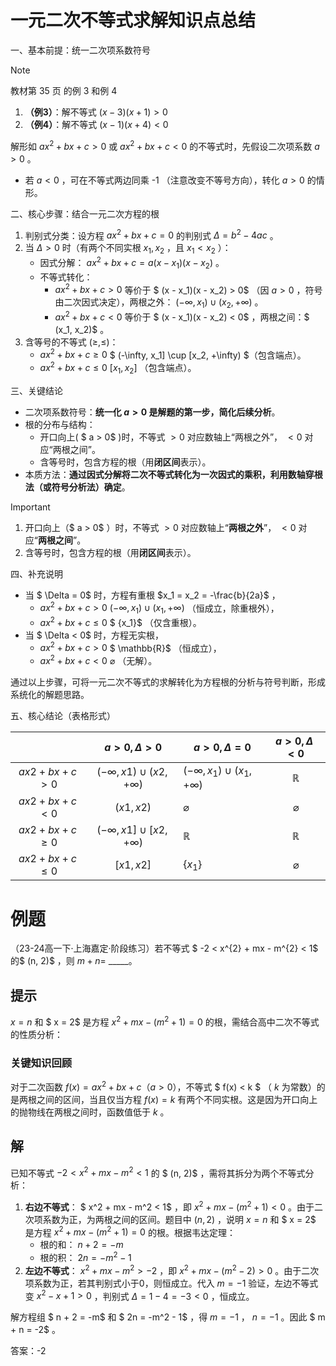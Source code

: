 # 一元二次不等式求解知识点总结

一、基本前提：统一二次项系数符号

> [!NOTE]
>
> 教材第 35 页 的例 3 和例 4
>
> 1. **（例3）**：解不等式 $(x−3)(x+1)>0$
> 2. **（例4）**：解不等式 $(x−1)(x+4)<0$

解形如  $ax^2 + bx + c > 0$  或  $ax^2 + bx + c < 0$  的不等式时，先假设二次项系数  $a > 0$ 。

- 若 $a < 0$ ，可在不等式两边同乘  -1 （注意改变不等号方向），转化 $a > 0$  的情形。

二、核心步骤：结合一元二次方程的根

1. 判别式分类：设方程  $ax^2 + bx + c = 0$  的判别式 $\Delta = b^2 - 4ac$ 。
2. 当  $\Delta > 0$  时（有两个不同实根  $x_1, x_2$ ，且  $x_1 < x_2$ ）：
   - 因式分解： $ax^2 + bx + c = a(x - x_1)(x - x_2)$ 。
   - 不等式转化：
      -  $ax^2 + bx + c > 0$  等价于 $ (x - x_1)(x - x_2) > 0$ （因  $a > 0$ ，符号由二次因式决定），两根之外： $(-\infty, x_1) \cup (x_2, +\infty)$ 。
      -  $ax^2 + bx + c < 0$  等价于 $ (x - x_1)(x - x_2) < 0$ ，两根之间：$ (x_1, x_2)$ 。
3. 含等号的不等式 $( \geqslant, \leqslant)$：
   -  $ax^2 + bx + c \geqslant 0$  $ (-\infty, x_1] \cup [x_2, +\infty) $（包含端点）。
   -  $ax^2 + bx + c \leqslant 0$   $[x_1, x_2]$ （包含端点）。

三、关键结论

- 二次项系数符号：**统一化 $a > 0$  是解题的第一步，简化后续分析**。
- 根的分布与结构：
   - 开口向上( $ a > 0$ )时，不等式  $>0$ 对应数轴上“两根之外”， $<0$  对应“两根之间”。
   - 含等号时，包含方程的根（用**闭区间**表示）。
- 本质方法：**通过因式分解将二次不等式转化为一次因式的乘积，利用数轴穿根法（或符号分析法）确定**。

> [!IMPORTANT]
>
> 1. 开口向上（$ a > 0$ ）时，不等式  $>0$ 对应数轴上“**两根之外**”， $<0$  对应“**两根之间**”。
> 2. 含等号时，包含方程的根（用**闭区间**表示）。

四、补充说明

- 当 $ \Delta = 0$  时，方程有重根  $x_1 = x_2 = -\frac{b}{2a}$ ，
   -  $ax^2 + bx + c > 0$   $(-\infty, x_1) \cup (x_1, +\infty)$ （恒成立，除重根外），
   -  $ax^2 + bx + c \leqslant 0$  $ \{x_1\}$ （仅含重根）。
- 当 $ \Delta < 0$  时，方程无实根，
   -  $ax^2 + bx + c > 0$  $ \mathbb{R}$ （恒成立），
   -  $ax^2 + bx + c < 0$   $\varnothing$ （无解）。

通过以上步骤，可将一元二次不等式的求解转化为方程根的分析与符号判断，形成系统化的解题思路。

五、核心结论（表格形式）

|            | $a >0, \Delta > 0$        |            $a>0,\Delta=0$        |     $a>0,\Delta<0$     |
| :------------------: | :------------------------: | -------- | :------: |
| $ax2+bx+c>0$ | $(−\infty,x1)\cup(x2,+\infty)$ | $(−\infty,x_1)\cup(x_1,+\infty)$ | $\mathbb{R}$ |
| $ax2+bx+c<0$ |          $(x1,x2)$          |          $\varnothing$          | $\varnothing$ |
| $ax2+bx+c≥0$ |          $(−\infty,x1]\cup[x2,+\infty)$          |          $\mathbb{R}$          | $\mathbb{R}$ |
| $ax2+bx+c≤0$ |     $[x1,x2]$ |       $\{x_1\}$        | $\varnothing$ |

# 例题



（23-24高一下·上海嘉定·阶段练习）若不等式 $ -2 < x^{2} + mx - m^{2} < 1$  的$ (n, 2)$ ，则  $m + n =$ \_\_\_\_\_。

## 提示

$x = n$   和  $ x = 2$   是方程   $x^2 + mx - (m^2 + 1) = 0$   的根，需结合高中二次不等式的性质分析：

### 关键知识回顾

对于二次函数   $f(x) = ax^2 + bx + c  （  a > 0  ）$，不等式  $ f(x) < k $ （  $k$   为常数）的是两根之间的区间，当且仅当方程   $f(x) = k$   有两个不同实根。这是因为开口向上的抛物线在两根之间时，函数值低于   $k$  。

## 解
已知不等式   $-2 < x^2 + mx - m^2 < 1$   的 $ (n, 2)$  ，需将其拆分为两个不等式分析：

1. **右边不等式**： $ x^2 + mx - m^2 < 1$  ，即   $x^2 + mx - (m^2 + 1) < 0$  。由于二次项系数为正，为两根之间的区间。题目中  $(n, 2)$  ，说明   $x = n$   和  $ x = 2$   是方程   $x^2 + mx - (m^2 + 1) = 0$   的根。根据韦达定理：
   - 根的和：  $n + 2 = -m$  
   - 根的积：  $2n = -m^2 - 1$  
2. **左边不等式**：  $x^2 + mx - m^2 > -2$  ，即   $x^2 + mx - (m^2 - 2) > 0$  。由于二次项系数为正，若其判别式小于0，则恒成立。代入   $m = -1$   验证，左边不等式变  $x^2 - x + 1 > 0$  ，判别式   $\Delta = 1 - 4 = -3 < 0$  ，恒成立。

解方程组  $ n + 2 = -m$   和  $ 2n = -m^2 - 1$  ，得   $m = -1$  ，  $n = -1$  。因此  $ m + n = -2$  。

答案：-2